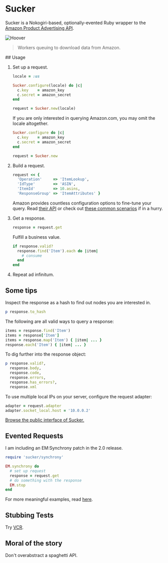 # Sucker

Sucker is a Nokogiri-based, optionally-evented Ruby wrapper to the
[Amazon Product Advertising API](https://affiliate-program.amazon.co.uk/gp/advertising/api/detail/main.html).

![Hoover](https://github.com/papercavalier/sucker/raw/master/hoover.jpg)

> Workers queuing to download data from Amazon.

## Usage

1.  Set up a request.

    ```ruby
    locale = :us

    Sucker.configure(locale) do |c|
      c.key    = amazon_key
      c.secret = amazon_secret
    end

    request = Sucker.new(locale)

    ```

    If you are only interested in querying Amazon.com, you may omit the locale
    altogether.

    ```ruby
    Sucker.configure do |c|
      c.key    = amazon_key
      c.secret = amazon_secret
    end

    request = Sucker.new
    ```

2.  Build a request.

    ```ruby
    request << {
      'Operation'     => 'ItemLookup',
      'IdType'        => 'ASIN',
      'ItemId'        => 10.asins,
      'ResponseGroup' => 'ItemAttributes' }
    ```

    Amazon provides countless configuration options to fine-tune your query. Read
    [their API](http://aws.amazon.com/archives/Product%20Advertising%20API) or 
    check out [these common scenarios](http://relishapp.com/papercavalier/sucker)
    if in a hurry.

3.  Get a response.

    ```ruby
    response = request.get
    ```

    Fulfill a business value.

    ```ruby
    if response.valid?
      response.find('Item').each do |item|
        # consume
      end
    end
    ```

4.  Repeat ad infinitum.


## Some tips

Inspect the response as a hash to find out nodes you are interested in.

```ruby
p response.to_hash
```

The following are all valid ways to query a response:

```ruby
items = response.find('Item')
items = response['Item']
items = response.map('Item') { |item| ... }
response.each('Item') { |item| ... }
```

To dig further into the response object:

```ruby
p response.valid?,
  response.body,
  response.code,
  response.errors,
  response.has_errors?,
  response.xml
```

To use multiple local IPs on your server, configure the request adapter:

```ruby
adapter = request.adapter
adapter.socket_local.host = '10.0.0.2'
```

[Browse the public interface of Sucker.](http://rdoc.info/github/papercavalier/sucker/master/frames)

Evented Requests
----------------

I am including an EM:Synchrony patch in the 2.0 release.

```ruby
require 'sucker/synchrony'

EM.synchrony do
  # set up request
  response = request.get
  # do something with the response
  EM.stop
end

```
For more meaningful examples, read [here](http://relishapp.com/papercavalier/sucker/evented-requests).

Stubbing Tests
--------------

Try [VCR](http://github.com/myronmarston/vcr).

Moral of the story
------------------

Don't overabstract a spaghetti API.
